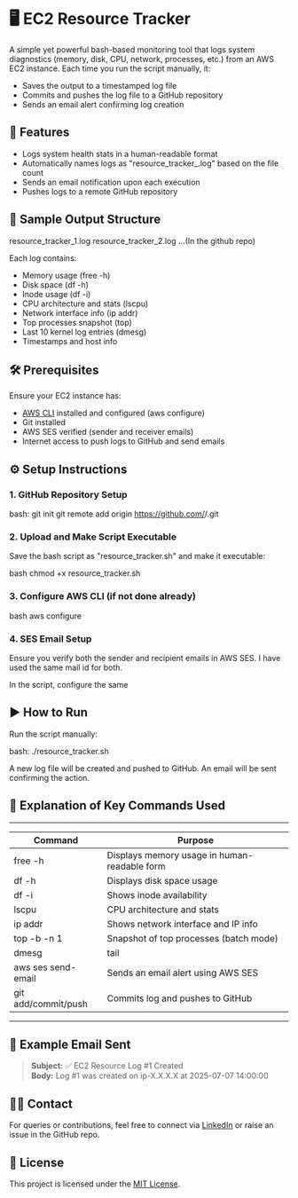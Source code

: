 # 🖥️ EC2 Resource Tracker

A simple yet powerful bash-based monitoring tool that logs system diagnostics (memory, disk, CPU, network, processes, etc.) from an AWS EC2 instance.
Each time you run the script manually, it:
- Saves the output to a timestamped log file
- Commits and pushes the log file to a GitHub repository
- Sends an email alert confirming log creation

## 📌 Features

- Logs system health stats in a human-readable format
- Automatically names logs as "resource_tracker_<n>.log" based on the file count
- Sends an email notification upon each execution
- Pushes logs to a remote GitHub repository

## 📂 Sample Output Structure

resource_tracker_1.log
resource_tracker_2.log
...(In the github repo)

Each log contains:

- Memory usage (free -h)
- Disk space (df -h)
- Inode usage (df -i)
- CPU architecture and stats (lscpu)
- Network interface info (ip addr)
- Top processes snapshot (top)
- Last 10 kernel log entries (dmesg)
- Timestamps and host info

## 🛠️ Prerequisites

Ensure your EC2 instance has:

- [AWS CLI](https://docs.aws.amazon.com/cli/latest/userguide/cli-configure-quickstart.html) installed and configured (aws configure)
- Git installed
- AWS SES verified (sender and receiver emails)
- Internet access to push logs to GitHub and send emails

## ⚙️ Setup Instructions

### 1. GitHub Repository Setup

bash:
git init
git remote add origin https://github.com/<your-username>/<your-repo>.git

### 2. Upload and Make Script Executable

Save the bash script as "resource_tracker.sh" and make it executable:

bash
chmod +x resource_tracker.sh

### 3. Configure AWS CLI (if not done already)

bash
aws configure

### 4. SES Email Setup

Ensure you verify both the sender and recipient emails in AWS SES. I have used the same mail id for both.

In the script, configure the same

## ▶️ How to Run

Run the script manually:

bash:
./resource_tracker.sh

A new log file will be created and pushed to GitHub. An email will be sent confirming the action.

## 📖 Explanation of Key Commands Used
----------------------------------------------------------------------
| Command             | Purpose                                      |
|---------------------|----------------------------------------------|
| free -h             | Displays memory usage in human-readable form |
| df -h               | Displays disk space usage                    |
| df -i               | Shows inode availability                     |
| lscpu               | CPU architecture and stats                   |
| ip addr             | Shows network interface and IP info          |
| top -b -n 1         | Snapshot of top processes (batch mode)       |
| dmesg | tail        | Shows last 10 kernel logs                    |
| aws ses send-email  | Sends an email alert using AWS SES           |
| git add/commit/push | Commits log and pushes to GitHub             |
----------------------------------------------------------------------

## 📧 Example Email Sent

> **Subject:** ✅ EC2 Resource Log #1 Created  
> **Body:** Log #1 was created on ip-X.X.X.X at 2025-07-07 14:00:00

## 🙋‍♂️ Contact

For queries or contributions, feel free to connect via [LinkedIn](https://www.linkedin.com/in/shree-harini-km?utm_source=share&utm_campaign=share_via&utm_content=profile&utm_medium=android_app) or raise an issue in the GitHub repo.

## 📎 License

This project is licensed under the [MIT License](LICENSE).
